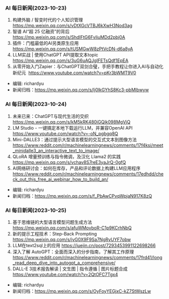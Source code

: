 ### AI 每日新闻(2023-10-23)

1. 构建外脑 / 智变时代的个人知识管理 https://mp.weixin.qq.com/s/vDtXGcVTBJ6kXwH3Nod3ag
2. 智谱 AI“超 25 亿融资”的背后 https://mp.weixin.qq.com/s/ShdIFtG6FvIiuMDd2pbj0A
3. 插件：门槛最低的AI另类原生应用 https://mp.weixin.qq.com/s/tUSMGwW8zPtVcDN-d6a8yA
4. LLM实战 | 使用ChatGPT API提取文本topic https://mp.weixin.qq.com/s/3uG6uAQJgIFETsQdf1EpEA
5. 从零开始入门Zapier：与ChatGPT双剑合璧，手把手教程让你进入AI与自动化新纪元  https://www.youtube.com/watch?v=pKr3bWMT9V0

* 编辑: richardyu
* 新闻归档：https://mp.weixin.qq.com/s/lj0lkGYhS8Kc3-pbMIbwyw


### AI 每日新闻(2023-10-24)

1. 未来已来：ChatGPT与现代生活的交织 https://mp.weixin.qq.com/s/kM5kRK480iGQik098MgVjQ
2. LM Studio - 一键搞定本地下载运行LLM，并兼容OpenAI API https://www.youtube.com/watch?v=-oN_pgbgq8Q
3. Mini-DALLE3：通过提示大型语言模型的交互式文本到图像方法 https://www.reddit.com/r/machinelearningnews/comments/17f4ksi/meet_minidalle3_an_interactive_text_to_image/
4. QLoRA 增量预训练与指令微调，及汉化 Llama2 的实践 https://mp.weixin.qq.com/s/vchav8S7reE3yaJrQ-0gfQ
5. AI网络研讨会：如何在库存，产品和评论数据上构建LLM应用程序 https://www.reddit.com/r/machinelearningnews/comments/17edhdd/check_out_this_free_ai_webinar_how_to_build_an/

* 编辑: richardyu
* 新闻归档：https://mp.weixin.qq.com/s/f_PbAwCPvqWpjaN917K8zQ

### AI 每日新闻(2023-10-25)

1. 基于思维链的大型语言模型问题生成方法 https://mp.weixin.qq.com/s/afuWMovboR-C1p9KCrhNbQ
2. 新的提示工程技术：Step-Back Prompting https://mp.weixin.qq.com/s/jvG0X9F9Sa7NgRyUYF7obw
3. LLM在text2sql上的应用 https://juejin.cn/post/7293453991122698266
4. 深入了解 AutoGPT：全面而深入的分步指南，了解其工作原理 https://www.reddit.com/r/machinelearningnews/comments/17frd41/long_read_deep_dive_into_autogpt_a_comprehensive/
5. DALL-E 3技术报告解读 | 文生图 | 指令遵循 | 图片标题合成 https://www.youtube.com/watch?v=2QtOFC7Tgx4

* 编辑: richardyu
* 新闻归档：https://mp.weixin.qq.com/s/OyFoyYEGjxC-kZ7StWszLw